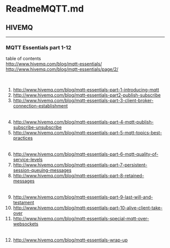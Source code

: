 # ReadmeMQTT.md  
## HIVEMQ  
--- 
### MQTT Essentials part 1-12  
table of contents  
http://www.hivemq.com/blog/mqtt-essentials/  
http://www.hivemq.com/blog/mqtt-essentials/page/2/  
<br><br>
1. http://www.hivemq.com/blog/mqtt-essentials-part-1-introducing-mqtt  
2. http://www.hivemq.com/blog/mqtt-essentials-part2-publish-subscribe  
3. http://www.hivemq.com/blog/mqtt-essentials-part-3-client-broker-connection-establishment  
<br><br>    
4. http://www.hivemq.com/blog/mqtt-essentials-part-4-mqtt-publish-subscribe-unsubscribe  
5. http://www.hivemq.com/blog/mqtt-essentials-part-5-mqtt-topics-best-practices  
<br><br>
6. http://www.hivemq.com/blog/mqtt-essentials-part-6-mqtt-quality-of-service-levels  
7. http://www.hivemq.com/blog/mqtt-essentials-part-7-persistent-session-queuing-messages  
8. http://www.hivemq.com/blog/mqtt-essentials-part-8-retained-messages  
<br><br>
9. http://www.hivemq.com/blog/mqtt-essentials-part-9-last-will-and-testament  
10. http://www.hivemq.com/blog/mqtt-essentials-part-10-alive-client-take-over    
11. http://www.hivemq.com/blog/mqtt-essentials-special-mqtt-over-websockets  
<br><br>
12. http://www.hivemq.com/blog/mqtt-essentials-wrap-up  
<br><br>  
  
